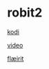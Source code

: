 # robit2


[kodi](https://pastebin.com/wBxVXAxR)

[video](https://streamable.com/41gp74)

[flæirit](https://i.imgur.com/b6KsMZY.png)
